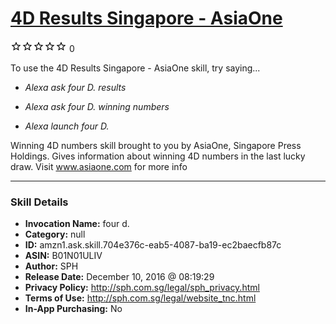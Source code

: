 # [4D Results Singapore - AsiaOne](http://alexa.amazon.com/#skills/amzn1.ask.skill.704e376c-eab5-4087-ba19-ec2baecfb87c)
![0 stars](../../images/ic_star_border_black_18dp_1x.png)![0 stars](../../images/ic_star_border_black_18dp_1x.png)![0 stars](../../images/ic_star_border_black_18dp_1x.png)![0 stars](../../images/ic_star_border_black_18dp_1x.png)![0 stars](../../images/ic_star_border_black_18dp_1x.png) 0

To use the 4D Results Singapore - AsiaOne skill, try saying...

* *Alexa ask four D. results*

* *Alexa ask four D. winning numbers*

* *Alexa launch four D.*

Winning 4D numbers skill brought to you by AsiaOne, Singapore Press Holdings. Gives information about winning 4D numbers in the last lucky draw. Visit www.asiaone.com for more info

***

### Skill Details

* **Invocation Name:** four d.
* **Category:** null
* **ID:** amzn1.ask.skill.704e376c-eab5-4087-ba19-ec2baecfb87c
* **ASIN:** B01N01ULIV
* **Author:** SPH
* **Release Date:** December 10, 2016 @ 08:19:29
* **Privacy Policy:** http://sph.com.sg/legal/sph_privacy.html
* **Terms of Use:** http://sph.com.sg/legal/website_tnc.html
* **In-App Purchasing:** No
